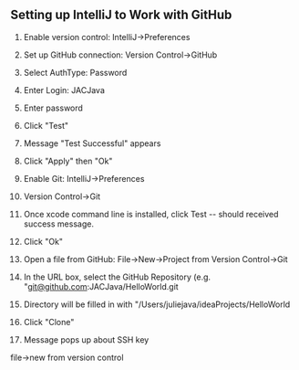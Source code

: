 ## Setting up IntelliJ to Work with GitHub 

1.  Enable version control:  IntelliJ->Preferences
   
2.  Set up GitHub connection:  Version Control->GitHub

3.  Select AuthType:  Password

4.  Enter Login:  JACJava

5.  Enter password

6.  Click "Test"

7.  Message "Test Successful" appears

9.  Click "Apply" then "Ok"

10.  Enable Git:  IntelliJ->Preferences

11.  Version Control->Git

12.  Once xcode command line is installed, click Test -- should received success message.

13.  Click "Ok"

14.  Open a file from GitHub:  File->New->Project from Version Control->Git

15.  In the URL box, select the GitHub Repository (e.g. "git@github.com:JACJava/HelloWorld.git

16.  Directory will be filled in with "/Users/juliejava/ideaProjects/HelloWorld

17.  Click "Clone"

18.  Message pops up about SSH key



file->new from version control

